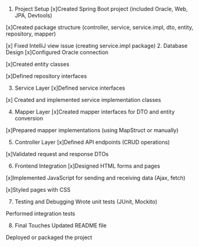 1. Project Setup
[x]Created Spring Boot project (included Oracle, Web, JPA, Devtools)

[x]Created package structure (controller, service, service.impl, dto, entity, repository, mapper)

[x] Fixed IntelliJ view issue (creating service.impl package)
2. Database Design
[x]Configured Oracle connection

[x]Created entity classes

[x]Defined repository interfaces

3. Service Layer
[x]Defined service interfaces

[x] Created and implemented service implementation classes

4. Mapper Layer
[x]Created mapper interfaces for DTO and entity conversion

[x]Prepared mapper implementations (using MapStruct or manually)

5. Controller Layer
[x]Defined API endpoints (CRUD operations)

[x]Validated request and response DTOs

6. Frontend Integration
[x]Designed HTML forms and pages

[x]Implemented JavaScript for sending and receiving data (Ajax, fetch)

[x]Styled pages with CSS

7. Testing and Debugging
Wrote unit tests (JUnit, Mockito)

Performed integration tests

8. Final Touches
   Updated README file

Deployed or packaged the project